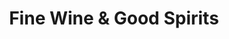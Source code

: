 ---
title: "Fine Wine & Good Spirits"
url: /erie/fine-wine-und-good-spirits-east-6th-street/
shop: Spirituosen
---